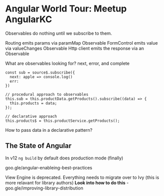 # Angular World Tour: Meetup AngularKC

Observables do nothing until we subscribe to them.

Routing emits params via paramMap Observable
FormControl emits value via valueChanges Observable
Http client emits the response via an Observable

What are observables looking for?
next, error, and complete

```
const sub = source$.subscribe({
  next: apple => console.log()
  err: 
})
```

```
// procedural approach to observables
this.sub = this.productData.getProducts().subscribe((data) => {
  this.products = data;
});

// declarative approach
this.products$ = this.productService.getProducts();
```

How to pass data in a declarative pattern?

## The State of Angular

In v12 `ng build` by default does production mode (finally)

goo.gle/angular-enableing-best-practices

View Engine is deprecated. Everything needs to migrate over to Ivy (this is more relavant for library authors)
**Look into how to do this** - goo.gle/improving-library-distribution


